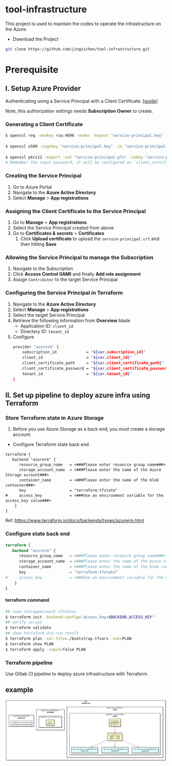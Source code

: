 # tool-infrastructure

This project is used to maintain the codes to operate the infrastructure on the Azure.

- Download the Project
```sh
git clone https://github.com/jingzichen/tool-infrastructure.git
```

# Prerequisite
## I. Setup Azure Provider
Authenticating using a Service Principal with a Client Certificate.
[[guide]](https://www.terraform.io/docs/providers/azurerm/guides/service_principal_client_certificate.html)

Note, this authorization settings needs **Subscription Owner** to create.

### Generating a Client Certificate
```sh
$ openssl req -newkey rsa:4096 -nodes -keyout "service-principal.key" -out "service-principal.csr"

$ openssl x509 -signkey "service-principal.key" -in "service-principal.csr" -req -days 730 -out "service-principal.crt"

$ openssl pkcs12 -export -out "service-principal.pfx" -inkey "service-principal.key" -in "service-principal.crt"
# Remember the input password, it will be configured as `client_certificate_password` while setting azurerm provider in Terraform.
```

### Creating the Service Principal
1. Go to Azure Portal
2. Navigate to the **Azure Active Directory**
3. Select **Manage** > **App registrations**

### Assigning the Client Certificate to the Service Principal
1. Go to **Manage** > **App registrations**
2. Select the Service Principal created from above
3. Go to **Certificates & secrets** > **Certificates**
   1. Click **Upload certificate** to upload the `service-principal.crt` and then hitting **Save**
### Allowing the Service Principal to manage the Subscription
1. Navigate to the Subscription
2. Click **Access Control (IAM)** and finally **Add role assignment**
3. Assign `Contributor` to the target Service Principal

### Configuring the Service Principal in Terraform
1. Navigate to the **Azure Active Directory**
2. Select **Manage** > **App registrations**
3. Select the target Service Principal
4. Retrieve the following information from **Overview** blade
   - Application ID: `client_id`
   - Directory ID: `tenant_id`
5. Configure
   ```sh
   provider "azurerm" {
       subscription_id             = "${var.subscription_id}"
       client_id                   = "${var.client_id}"
       client_certificate_path     = "${var.client_certificate_path}"
       client_certificate_password = "${var.client_certificate_password}"
       tenant_id                   = "${var.tenant_id}"
   }
   ```

## II. Set up pipeline to deploy azure infra using Terraform

### Store Terraform state in Azure Storage

1. Before you use Azure Storage as a back end, you must create a storage account.<br>
- Configure Terraform state back end
```
terraform {
   backend "azurerm" {
      resource_group_name   = <###Please enter resource group name###>
      storage_account_name  = <###Please enter the name of the Azure Storage account###>
      container_name        = <###Please enter the name of the blob container###>
      key                   = "terraform.tfstate"
#     access_key            = <###Use an environment variable for the access_key value###>
	}
}
```

Ref.:https://www.terraform.io/docs/backends/types/azurerm.html

### Configure state back end

```tf
terraform {
   backend "azurerm" {
      resource_group_name   = <###Please enter resource group name###>
      storage_account_name  = <###Please enter the name of the Azure Storage account###>
      container_name        = <###Please enter the name of the blob container###>
      key                   = "terraform.tfstate"
#     access_key            = <###Use an environment variable for the access_key value###>
	}
}
```
#### terraform command

```sh
## load storageaccount tfstatus
$ terraform init -backend-config="access_key=$BACKEND_ACCESS_KEY"
## verify script
$ terraform validate
## show terraform dry-run result
$ terraform plan -var-file=./bootstrap.tfvars -out=PLAN
$ terraform show PLAN
$ terraform apply -input=false PLAN
```
### Terraform pipeline
Use Gitlab CI pipeline to deploy azure infrastructure with Terraform.

## example
![architecture](/readme/architecture.png)